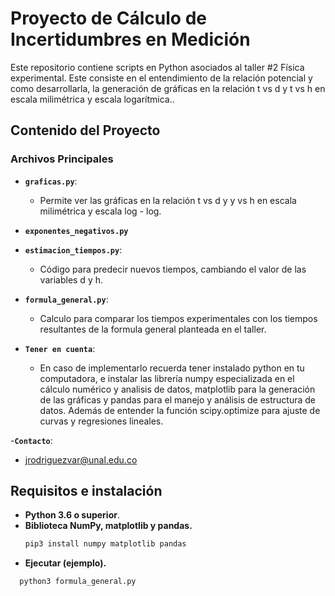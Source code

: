 # Proyecto de Cálculo de Incertidumbres en Medición

Este repositorio contiene scripts en Python asociados al taller #2 Física experimental. 
Este consiste en el entendimiento de la relación potencial y como desarrollarla, la generación de gráficas en la relación t vs d y t vs h en escala milimétrica y escala logarítmica..

## Contenido del Proyecto

### Archivos Principales

- **`graficas.py`**:
  - Permite ver las gráficas en la relación t vs d y y vs h en escala milimétrica y escala log - log.

- **`exponentes_negativos.py`**


- **`estimacion_tiempos.py`**:
  - Código para predecir nuevos tiempos, cambiando el valor de las variables d y h.

- **`formula_general.py`**:
  - Calculo para comparar los tiempos experimentales con los tiempos resultantes de la formula general planteada en el taller.


- **`Tener en cuenta`**:
  - En caso de implementarlo recuerda tener instalado python en tu computadora, e instalar las librería numpy especializada en el cálculo numérico y analisis de datos, matplotlib para la generación de las gráficas y pandas para el manejo y análisis de estructura de datos. Además de entender la función scipy.optimize para ajuste de curvas y regresiones lineales.

-**`Contacto`**:
  - jrodriguezvar@unal.edu.co

## Requisitos e instalación

- **Python 3.6 o superior**.
- **Biblioteca NumPy, matplotlib y pandas.**
  ```bash
  pip3 install numpy matplotlib pandas

- **Ejecutar (ejemplo).**

```bash
  python3 formula_general.py

